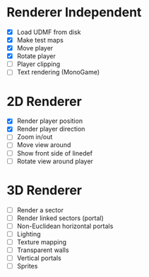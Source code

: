 # Renderer Independent

- [x] Load UDMF from disk
- [x] Make test maps
- [x] Move player
- [x] Rotate player
- [ ] Player clipping
- [ ] Text rendering (MonoGame)

# 2D Renderer

- [x] Render player position
- [x] Render player direction
- [ ] Zoom in/out
- [ ] Move view around
- [ ] Show front side of linedef
- [ ] Rotate view around player

# 3D Renderer

- [ ] Render a sector
- [ ] Render linked sectors (portal)
- [ ] Non-Euclidean horizontal portals
- [ ] Lighting
- [ ] Texture mapping
- [ ] Transparent walls
- [ ] Vertical portals
- [ ] Sprites